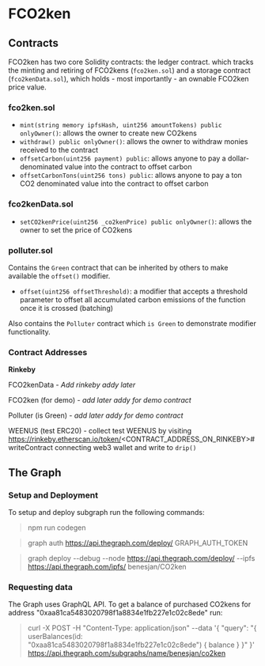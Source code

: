 # FCO2ken

## Contracts

FCO2ken has two core Solidity contracts: the ledger contract. which tracks the minting and retiring of FCO2kens (`fco2ken.sol`) and a storage contract (`fco2kenData.sol`), which holds - most importantly - an ownable FCO2ken price value.

### fco2ken.sol

- `mint(string memory ipfsHash, uint256 amountTokens) public onlyOwner()`: allows the owner to create new CO2kens
- `withdraw() public onlyOwner()`: allows the owner to withdraw monies received to the contract
- `offsetCarbon(uint256 payment) public`: allows anyone to pay a dollar-denominated value into the contract to offset carbon
- `offsetCarbonTons(uint256 tons) public`: allows anyone to pay a ton CO2 denominated value into the contract to offset carbon

### fco2kenData.sol

- `setCO2kenPrice(uint256 _co2kenPrice) public onlyOwner()`: allows the owner to set the price of CO2kens

### polluter.sol

Contains the `Green` contract that can be inherited by others to make available the `offset()` modifier.

- `offset(uint256 offsetThreshold)`: a modifier that accepts a threshold parameter to offset all accumulated carbon emissions of the function once it is crossed (batching)

Also contains the `Polluter` contract which `is Green` to demonstrate modifier functionality.

### Contract Addresses

**Rinkeby**

FCO2kenData - *Add rinkeby addy later*

FCO2ken (for demo) - *add later addy for demo contract*

Polluter (is Green) - *add later addy for demo contract*

WEENUS (test ERC20) - collect test WEENUS by visiting https://rinkeby.etherscan.io/token/<CONTRACT_ADDRESS_ON_RINKEBY>#writeContract connecting web3 wallet and write to `drip()`

## The Graph 

### Setup and Deployment
To setup and deploy subgraph run the following commands:

>npm run codegen

>graph auth https://api.thegraph.com/deploy/ GRAPH_AUTH_TOKEN

>graph deploy --debug --node https://api.thegraph.com/deploy/ --ipfs https://api.thegraph.com/ipfs/ benesjan/CO2ken

### Requesting data
The Graph uses GraphQL API.
To get a balance of purchased CO2kens for address "0xaa81ca5483020798f1a8834e1fb227e1c02c8ede"  run:
>curl -X POST -H "Content-Type: application/json" --data '{ "query": "{ userBalances(id: \"0xaa81ca5483020798f1a8834e1fb227e1c02c8ede\") { balance } }" }' https://api.thegraph.com/subgraphs/name/benesjan/co2ken
